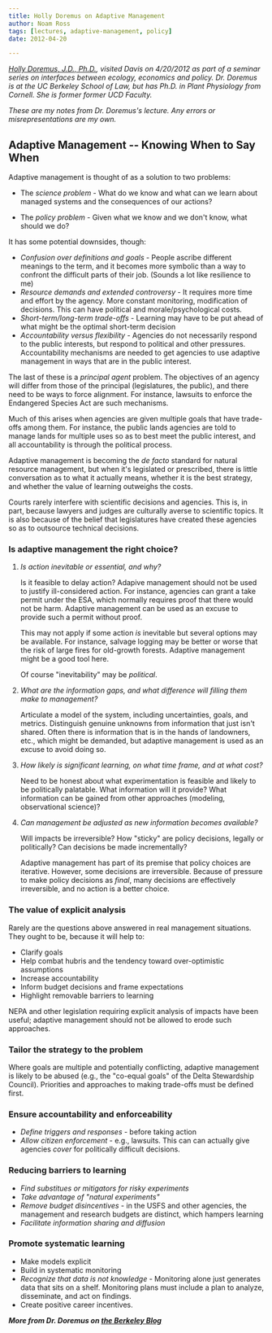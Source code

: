```yaml
---
title: Holly Doremus on Adaptive Management
author: Noam Ross
tags: [lectures, adaptive-management, policy]
date: 2012-04-20

--- 
```



*[Holly Doremus, J.D.,
Ph.D.](http://www.law.berkeley.edu/php-programs/faculty/facultyProfile.php?facID=5068),
visited Davis on 4/20/2012 as part of a seminar series on interfaces
between ecology, economics and policy. Dr. Doremus is at the UC Berkeley
School of Law, but has Ph.D. in Plant Physiology from Cornell. She is
former former UCD Faculty.*

*These are my notes from Dr. Doremus's lecture. Any errors or
misrepresentations are my own.*

Adaptive Management -- Knowing When to Say When
-----------------------------------------------

Adaptive management is thought of as a solution to two problems:

-   The *science problem* - What do we know and what can we learn about
    managed systems and the consequences of our actions?

-   The *policy problem* - Given what we know and we don't know, what
    should we do?

It has some potential downsides, though:

-   *Confusion over definitions and goals* - People ascribe different
    meanings to the term, and it becomes more symbolic than a way to
    confront the difficult parts of their job. (Sounds a lot like
    resilience to me)
-   *Resource demands and extended controversy* - It requires more time
    and effort by the agency. More constant monitoring, modification of
    decisions. This can have political and morale/psychological costs.
-   *Short-term/long-term trade-offs* - Learning may have to be put
    ahead of what might be the optimal short-term decision
-   *Accountability versus flexibility* - Agencies do not necessarily
    respond to the public interests, but respond to political and other
    pressures. Accountability mechanisms are needed to get agencies to
    use adaptive management in ways that are in the public interest.

The last of these is a *principal agent* problem. The objectives of an
agency will differ from those of the principal (legislatures, the
public), and there need to be ways to force alignment. For instance,
lawsuits to enforce the Endangered Species Act are such mechanisms.

Much of this arises when agencies are given multiple goals that have
trade-offs among them. For instance, the public lands agencies are told
to manage lands for multiple uses so as to best meet the public
interest, and all accountability is through the political process.

Adaptive management is becoming the *de facto* standard for natural
resource management, but when it's legislated or prescribed, there is
little conversation as to what it actually means, whether it is the best
strategy, and whether the value of learning outweighs the costs.

Courts rarely interfere with scientific decisions and agencies. This is,
in part, because lawyers and judges are culturally averse to scientific
topics. It is also because of the belief that legislatures have created
these agencies so as to outsource technical decisions.

### Is adaptive management the right choice?

1.  *Is action inevitable or essential, and why?*

    Is it feasible to delay action? Adapive management should not be
    used to justify ill-considered action. For instance, agencies can
    grant a take permit under the ESA, which normally requires proof
    that there would not be harm. Adaptive management can be used as an
    excuse to provide such a permit without proof.

    This may not apply if some action *is* inevitable but several
    options may be available. For instance, salvage logging may be
    better or worse that the risk of large fires for old-growth forests.
    Adaptive management might be a good tool here.

    Of course "inevitability" may be *political*.

2.  *What are the information gaps, and what difference will filling
    them make to management?*

    Articulate a model of the system, including uncertainties, goals,
    and metrics. Distinguish genuine unknowns from information that just
    isn't shared. Often there is information that is in the hands of
    landowners, etc., which might be demanded, but adaptive management
    is used as an excuse to avoid doing so.

3.  *How likely is significant learning, on what time frame, and at what
    cost?*

    Need to be honest about what experimentation is feasible and likely
    to be politically palatable. What information will it provide? What
    information can be gained from other approaches (modeling,
    observational science)?

4.  *Can management be adjusted as new information becomes available?*

    Will impacts be irreversible? How "sticky" are policy decisions,
    legally or politically? Can decisions be made incrementally?

    Adaptive management has part of its premise that policy choices are
    iterative. However, some decisions are irreversible. Because of
    pressure to make policy decisions as *final*, many decisions are
    effectively irreversible, and no action is a better choice.

### The value of explicit analysis

Rarely are the questions above answered in real management situations.
They ought to be, because it will help to:

-   Clarify goals
-   Help combat hubris and the tendency toward over-optimistic
    assumptions
-   Increase accountability
-   Inform budget decisions and frame expectations
-   Highlight removable barriers to learning

NEPA and other legislation requiring explicit analysis of impacts have
been useful; adaptive management should not be allowed to erode such
approaches.

### Tailor the strategy to the problem

Where goals are multiple and potentially conflicting, adaptive
management is likely to be abused (e.g., the "co-equal goals" of the
Delta Stewardship Council). Priorities and approaches to making
trade-offs must be defined first.

### Ensure accountability and enforceability

-   *Define triggers and responses* - before taking action
-   *Allow citizen enforcement* - e.g., lawsuits. This can can actually
    give agencies *cover* for politically difficult decisions.

### Reducing barriers to learning

-   *Find substitues or mitigators for risky experiments*
-   *Take advantage of "natural experiments"*
-   *Remove budget disincentives* - in the USFS and other agencies, the
    management and research budgets are distinct, which hampers learning
-   *Facilitate information sharing and diffusion*

### Promote systematic learning

-   Make models explicit
-   Build in systematic monitoring
-   *Recognize that data is not knowledge* - Monitoring alone just
    generates data that sits on a shelf. Monitoring plans must include a
    plan to analyze, disseminate, and act on findings.
-   Create positive career incentives.

***More from Dr. Doremus on [the Berkeley
Blog](http://blogs.berkeley.edu/author/hdoremus/)***
